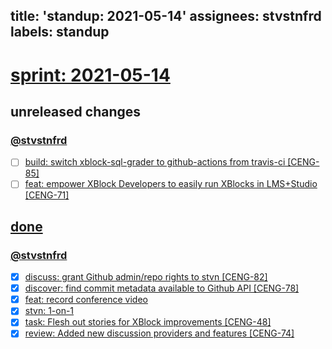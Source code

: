 title: 'standup: 2021-05-14'
assignees: stvstnfrd
labels: standup
---
# [sprint: 2021-05-14](https://github.com/stvstnfrd/openedx-meta-meta/issues?q=is%3Aissue+sort%3Aupdated-desc)

## unreleased changes

### [@stvstnfrd](https://github.com/stvstnfrd/openedx-meta/issues/assigned/stvstnfrd)

- [ ] [build: switch xblock-sql-grader to github-actions from travis-ci [CENG-85]](https://github.com/stvstnfrd/openedx-meta/issues/144)
- [ ] [feat: empower XBlock Developers to easily run XBlocks in LMS+Studio [CENG-71]](https://github.com/stvstnfrd/openedx-meta/issues/117)

## [done](https://github.com/stvstnfrd/openedx-meta/projects/3#column-14068709)

### [@stvstnfrd](https://github.com/stvstnfrd/openedx-meta/issues/assigned/stvstnfrd)

- [x] [discuss: grant Github admin/repo rights to stvn [CENG-82]](https://github.com/stvstnfrd/openedx-meta/issues/142)
- [x] [discover: find commit metadata available to Github API [CENG-78]](https://github.com/stvstnfrd/openedx-meta/issues/140)
- [x] [feat: record conference video](https://github.com/stvstnfrd/openedx-meta/projects/3#card-60951398)
- [x] [stvn: 1-on-1](https://github.com/stvstnfrd/openedx-meta/projects/3#card-60993251)
- [x] [task: Flesh out stories for XBlock improvements [CENG-48]](https://github.com/stvstnfrd/openedx-meta/issues/122)
- [x] [review: Added new discussion providers and features [CENG-74]](https://github.com/stvstnfrd/openedx-meta/issues/119)
